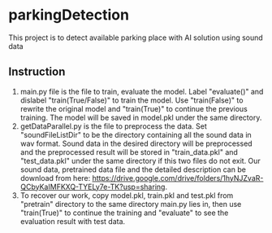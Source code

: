 # parkingDetection
This project is to detect available parking place with AI solution using sound data 
## Instruction
1. main.py file is the file to train, evaluate the model. Label "evaluate()" and dislabel "train(True/False)" to train the model. Use "train(False)" to rewrite the original model and "train(True)" to continue the previous training. The model will be saved in model.pkl under the same directory.
2. getDataParallel.py is the file to preprocess the data. Set "soundFileListDir" to be the directory containing all the sound data in wav format. Sound data in the desired directory will be preprocessed and the preprocessed result will be stored in "train_data.pkl" and "test_data.pkl" under the same directory if this two files do not exit. Our sound data, pretrained data file  and the detailed description can be download from here: <https://drive.google.com/drive/folders/1hyNJZvaR-QCbyKaIMFKXQ-TYELy7e-TK?usp=sharing>. 
3. To recover our work, copy model.pkl, train.pkl and test.pkl from "pretrain" directory to the same directory main.py lies in, then use "train(True)" to continue the training and "evaluate" to see the evaluation result with test data. 
